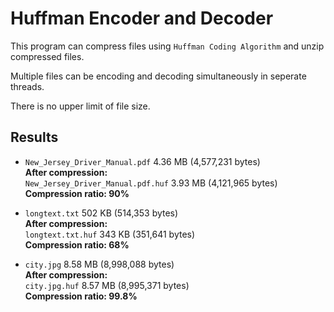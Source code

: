 # Huffman Encoder and Decoder

This program can compress files using `Huffman Coding Algorithm` and unzip compressed files.

Multiple files can be encoding and decoding simultaneously in seperate threads.

There is no upper limit of file size.

## Results

- `New_Jersey_Driver_Manual.pdf` 4.36 MB (4,577,231 bytes)   
  __After compression:__   
  `New_Jersey_Driver_Manual.pdf.huf` 3.93 MB (4,121,965 bytes)   
  __Compression ratio: 90%__  

- `longtext.txt` 502 KB (514,353 bytes)   
  __After compression:__   
  `longtext.txt.huf` 343 KB (351,641 bytes)   
  __Compression ratio: 68%__  

- `city.jpg` 8.58 MB (8,998,088 bytes)   
  __After compression:__   
  `city.jpg.huf` 8.57 MB (8,995,371 bytes)  
  __Compression ratio: 99.8%__ 

